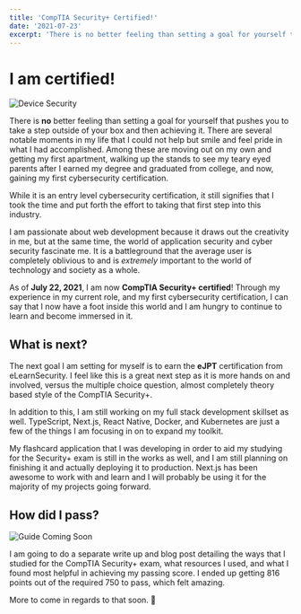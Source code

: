 ```yaml
---
title: 'CompTIA Security+ Certified!'
date: '2021-07-23'
excerpt: 'There is no better feeling than setting a goal for yourself that pushes you to take a step outside of your box and then achieving it. There are several notable moments in my life that I could not help but smile and feel pride in what I had accomplished. Among these are moving out on my own and getting my first apartment, walking up the stands to see my teary eyed parents after I earned my degree and graduated from college, and now, gaining my first cybersecurity certification.'
---
```


# I am certified!

![Device Security](/files/images/secplus.png)

There is __no__ better feeling than setting a goal for yourself that pushes you to take a step outside of your box and then achieving it. There are several notable moments in my life that I could not help but smile and feel pride in what I had accomplished. Among these are moving out on my own and getting my first apartment, walking up the stands to see my teary eyed parents after I earned my degree and graduated from college, and now, gaining my first cybersecurity certification.

While it is an entry level cybersecurity certification, it still signifies that I took the time and put forth the effort to taking that first step into this industry.

I am passionate about web development because it draws out the creativity in me, but at the same time, the world of application security and cyber security fascinate me. It is a battleground that the average user is completely oblivious to and is *extremely* important to the world of technology and society as a whole.

As of __July 22, 2021__, I am now __CompTIA Security+ certified__! Through my experience in my current role, and my first cybersecurity certification, I can say that I now have a foot inside this world and I am hungry to continue to learn and become immersed in it.


## What is next?

The next goal I am setting for myself is to earn the __eJPT__ certification from eLearnSecurity. I feel like this is a great next step as it is more hands on and involved, versus the multiple choice question, almost completely theory based style of the CompTIA Security+.

In addition to this, I am still working on my full stack development skillset as well. TypeScript, Next.js, React Native, Docker, and Kubernetes are just a few of the things I am focusing in on to expand my toolkit.

My flashcard application that I was developing in order to aid my studying for the Security+ exam is still in the works as well, and I am still planning on finishing it and actually deploying it to production. Next.js has been awesome to work with and learn and I will probably be using it for the majority of my projects going forward.


## How did I pass?

![Guide Coming Soon](/files/images/guide.png)

I am going to do a separate write up and blog post detailing the ways that I studied for the CompTIA Security+ exam, what resources I used, and what I found most helpful in achieving my passing score. I ended up getting 816 points out of the required 750 to pass, which felt amazing.

More to come in regards to that soon. 🥳